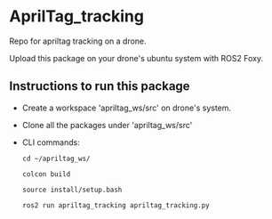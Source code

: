 # AprilTag_tracking

Repo for apriltag tracking on a drone.

Upload this package on your drone's ubuntu system with ROS2 Foxy.

## Instructions to run this package

- Create a workspace 'apriltag_ws/src' on drone's system.

- Clone all the packages under 'apriltag_ws/src'

- CLI commands:
    ```
    cd ~/apriltag_ws/
    ```
    ```
    colcon build
    ```
    ```
    source install/setup.bash
    ```
    ```
    ros2 run apriltag_tracking apriltag_tracking.py
    ```